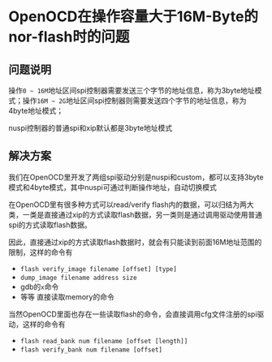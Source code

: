 # OpenOCD在操作容量大于16M-Byte的nor-flash时的问题

## 问题说明

操作``0 ~ 16M``地址区间spi控制器需要发送三个字节的地址信息，称为3byte地址模式；操作``16M ~ 2G``地址区间spi控制器则需要发送四个字节的地址信息，称为4byte地址模式；

nuspi控制器的普通spi和xip默认都是3byte地址模式

## 解决方案

我们在OpenOCD里开发了两组spi驱动分别是nuspi和custom，都可以支持3byte模式和4byte模式，其中nuspi可通过判断操作地址，自动切换模式

在OpenOCD里有很多种方式可以read/verify flash内的数据，可以归结为两大类，一类是直接通过xip的方式读取flash数据，另一类则是通过调用驱动使用普通spi的方式读取flash数据。

因此，直接通过xip的方式读取flash数据时，就会有只能读到前面16M地址范围的限制，这样的命令有

- ``flash verify_image filename [offset] [type]``
- ``dump_image filename address size``
- gdb的``x``命令
- 等等 直接读取memory的命令

当然OpenOCD里面也存在一些读取flash的命令，会直接调用cfg文件注册的spi驱动，这样的命令有

- ``flash read_bank num filename [offset [length]]``
- ``flash verify_bank num filename [offset]``
